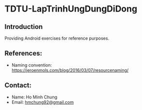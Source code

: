 # TDTU-LapTrinhUngDungDiDong
## Introduction
Providing Android exercises for reference purposes.


## References:
- Naming convention: https://jeroenmols.com/blog/2016/03/07/resourcenaming/

## Contact:
- Name: Ho Minh Chung
- Email: hmchung92@gmail.com
